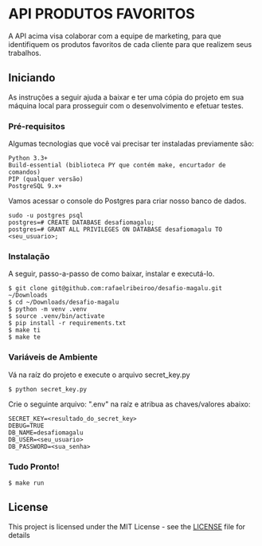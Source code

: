 # API PRODUTOS FAVORITOS

A API acima visa colaborar com a equipe de marketing, para que identifiquem os produtos favoritos de cada cliente para que realizem seus trabalhos.

## Iniciando

As instruções a seguir ajuda a baixar e ter uma cópia do projeto em sua máquina local para prosseguir com o desenvolvimento e efetuar testes.

### Pré-requisitos

Algumas tecnologias que você vai precisar ter instaladas previamente são:

```
Python 3.3+
Build-essential (biblioteca PY que contém make, encurtador de comandos)
PIP (qualquer versão)
PostgreSQL 9.x+
```

Vamos acessar o console do Postgres para criar nosso banco de dados.

```
sudo -u postgres psql
postgres=# CREATE DATABASE desafiomagalu;
postgres=# GRANT ALL PRIVILEGES ON DATABASE desafiomagalu TO <seu_usuario>;
```

### Instalação

A seguir, passo-a-passo de como baixar, instalar e executá-lo.

```
$ git clone git@github.com:rafaelribeiroo/desafio-magalu.git ~/Downloads
$ cd ~/Downloads/desafio-magalu
$ python -m venv .venv
$ source .venv/bin/activate
$ pip install -r requirements.txt
$ make ti
$ make te
```

### Variáveis de Ambiente

Vá na raíz do projeto e execute o arquivo secret_key.py

```
$ python secret_key.py
```

Crie o seguinte arquivo: ".env" na raíz e atribua as chaves/valores abaixo:

```
SECRET_KEY=<resultado_do_secret_key>
DEBUG=TRUE
DB_NAME=desafiomagalu
DB_USER=<seu_usuario>
DB_PASSWORD=<sua_senha>
```

### Tudo Pronto!

```
$ make run
```

## License

This project is licensed under the MIT License - see the [LICENSE](LICENSE) file for details


